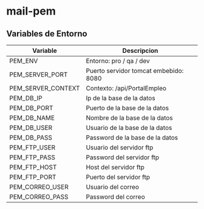 # mail-pem
 
Variables de Entorno
---------------------

| Variable | Descripcion | 
| ------ | ------ |  
| PEM_ENV | Entorno: pro / qa  / dev | 
| PEM_SERVER_PORT | Puerto servidor tomcat embebido: 8080 | 
| PEM_SERVER_CONTEXT | Contexto: /api/PortalEmpleo | 
| PEM_DB_IP | Ip de la base de la datos | 
| PEM_DB_PORT | Puerto de la base de la datos | 
| PEM_DB_NAME | Nombre de la base de la datos | 
| PEM_DB_USER | Usuario de la base de la datos |
| PEM_DB_PASS | Password de la base de la datos |
| PEM_FTP_USER | Usuario del servidor ftp |
| PEM_FTP_PASS | Password del servidor ftp |
| PEM_FTP_HOST | Host del servidor ftp |
| PEM_FTP_PORT | Puerto del servidor ftp |
| PEM_CORREO_USER | Usuario del correo |
| PEM_CORREO_PASS | Password del correo |